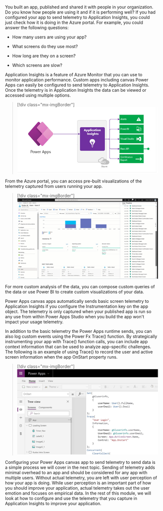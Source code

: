 You built an app, published and shared it with people in your organization. Do you know how people are using it and if it is performing well? If you had configured your app to send telemetry to Application Insights, you could just check how it is doing in the Azure portal. For example, you could answer the following questions:

-   How many users are using your app?

-   What screens do they use most?

-   How long are they on a screen?

-   Which screens are slow?

Application Insights is a feature of Azure Monitor that you can use to monitor application performance. Custom apps including canvas Power Apps can easily be configured to send telemetry to Application Insights. Once the telemetry is in Application Insights the data can be viewed or accessed using multiple options.

> [!div class="mx-imgBorder"]
> [![Diagram of Power Apps sending data to Application Insights.](../media/diagram.png)](../media/diagram.png#lightbox)

From the Azure portal, you can access pre-built visualizations of the telemetry captured from users running your app.

> [!div class="mx-imgBorder"]
> [![Screenshot of visualizations in the Azure portal.](../media/visualizations.png)](../media/visualizations.png#lightbox)

For more custom analysis of the data, you can compose custom queries of the data or use Power BI to create custom visualizations of your data.

Power Apps canvas apps automatically sends basic screen telemetry to Application Insights if you configure the Instrumentation key on the app object. The telemetry is only captured when your published app is run so any use from within Power Apps Studio when you build the app won't impact your usage telemetry.

In addition to the basic telemetry the Power Apps runtime sends, you can also log custom events using the Power Fx Trace() function. By strategically instrumenting your app with Trace() function calls, you can include app context information that can be used to analyze app-specific challenges. The following is an example of using Trace() to record the user and active screen information when the app OnStart property runs.

> [!div class="mx-imgBorder"]
> [![Screenshot of the trace function.](../media/trace-function.png)](../media/trace-function.png#lightbox)

Configuring your Power Apps canvas app to send telemetry to send data is a simple process we will cover in the next topic. Sending of telemetry adds minimal overhead to an app and should be considered for any app with multiple users. Without actual telemetry, you are left with user perception of how your app is doing. While user perception is an important part of how you should improve your application, actual telemetry takes out the user emotion and focuses on empirical data. In the rest of this module, we will look at how to configure and use the telemetry that you capture in Application Insights to improve your application.